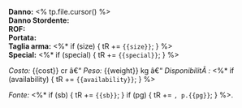 ﻿---
type: weapon
name: "<% tp.file.title %>"
weapon_type: "<%* let wtype = await tp.system.prompt('Tipo (es: Ranged (Pistol), Melee (Simple))'); tR += wtype %>"
category: "<%* let cat = await tp.system.prompt('Categoria (es: Pistol, Rifle, Lightsaber)'); tR += cat %>"
damage: ""
stun_damage: ""
rate_of_fire: ""
range: ""
accuracy: ""
special: ""
size: ""
weight: ""
cost: ""
availability: ""
source_book: "<%* let sb = await tp.system.prompt('Manuale'); tR += sb %>"
page: "<%* let pg = await tp.system.prompt('Pagina'); tR += pg %>"
tags: [SWSE, Weapon]
slug: "<% tp.file.title.toLowerCase().replace(/[^a-z0-9]+/g, '-') %>"
source_url: ""
source_license: "CC BY-SA 3.0 (Fandom)"
import_hash: ""
last_imported: <% tp.date.now("YYYY-MM-DD") %>
---

**Danno:** <% tp.file.cursor() %>  
**Danno Stordente:**   
**ROF:**   
**Portata:**   
**Taglia arma:** <%* if (size) { tR += `{{size}}`; } %>  
**Special:** <%* if (special) { tR += `{{special}}`; } %>  

*Costo:* {{cost}} cr â€“ *Peso:* {{weight}} kg â€“ *DisponibilitÃ :* <%* if (availability) { tR += `{{availability}}`; } %>

*Fonte:* <%* if (sb) { tR += `{{sb}}`; } if (pg) { tR += `, p.{{pg}}`; } %>.

